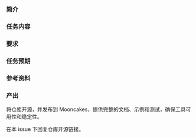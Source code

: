 ### 简介

### 任务内容

### 要求

### 任务预期

### 参考资料

### 产出

将仓库开源，并发布到 Mooncakes，提供完整的文档、示例和测试，确保工具可用性和稳定性。

在本 issue 下回复仓库开源链接。